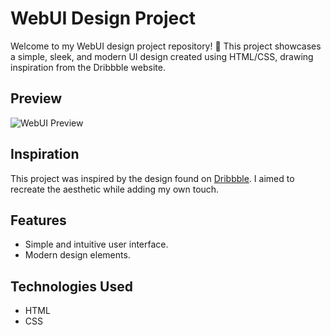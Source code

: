 # WebUI Design Project

Welcome to my WebUI design project repository! 🎨 This project showcases a simple, sleek, and modern UI design created using HTML/CSS, drawing inspiration from the Dribbble website.

## Preview

![WebUI Preview](<add direct link to the preview image here>)

## Inspiration

This project was inspired by the design found on [Dribbble](https://dribbble.com/shots/3883203-Fenix/attachments/882492). I aimed to recreate the aesthetic while adding my own touch.

## Features

- Simple and intuitive user interface.
- Modern design elements.

## Technologies Used

- HTML
- CSS
